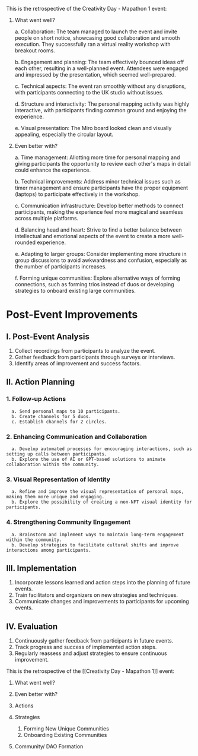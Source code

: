 This is the retrospective of the Creativity Day - Mapathon 1 event:

1.  What went well?
	
	a. Collaboration: The team managed to launch the event and invite people on short notice, showcasing good collaboration and smooth execution. They successfully ran a virtual reality workshop with breakout rooms.
	
	b. Engagement and planning: The team effectively bounced ideas off each other, resulting in a well-planned event. Attendees were engaged and impressed by the presentation, which seemed well-prepared.
	
	c. Technical aspects: The event ran smoothly without any disruptions, with participants connecting to the UK studio without issues.
	
	d. Structure and interactivity: The personal mapping activity was highly interactive, with participants finding common ground and enjoying the experience.
	
	e. Visual presentation: The Miro board looked clean and visually appealing, especially the circular layout.

2.  Even better with?

	a. Time management: Allotting more time for personal mapping and giving participants the opportunity to review each other's maps in detail could enhance the experience.
	
	b. Technical improvements: Address minor technical issues such as timer management and ensure participants have the proper equipment (laptops) to participate effectively in the workshop.
	
	c. Communication infrastructure: Develop better methods to connect participants, making the experience feel more magical and seamless across multiple platforms.
	
	d. Balancing head and heart: Strive to find a better balance between intellectual and emotional aspects of the event to create a more well-rounded experience.
	
	e. Adapting to larger groups: Consider implementing more structure in group discussions to avoid awkwardness and confusion, especially as the number of participants increases.
	
	f. Forming unique communities: Explore alternative ways of forming connections, such as forming trios instead of duos or developing strategies to onboard existing large communities.
	


# Post-Event Improvements

## I. Post-Event Analysis
   1. Collect recordings from participants to analyze the event.
   2. Gather feedback from participants through surveys or interviews.
   3. Identify areas of improvement and success factors.

## II. Action Planning
   ### 1. Follow-up Actions
      a. Send personal maps to 10 participants.
      b. Create channels for 5 duos.
      c. Establish channels for 2 circles.
   ### 2. Enhancing Communication and Collaboration
      a. Develop automated processes for encouraging interactions, such as setting up calls between participants.
      b. Explore the use of AI or GPT-based solutions to animate collaboration within the community.
   ### 3. Visual Representation of Identity
      a. Refine and improve the visual representation of personal maps, making them more unique and engaging.
      b. Explore the possibility of creating a non-NFT visual identity for participants.
   ### 4. Strengthening Community Engagement
      a. Brainstorm and implement ways to maintain long-term engagement within the community.
      b. Develop strategies to facilitate cultural shifts and improve interactions among participants.

## III. Implementation
   1. Incorporate lessons learned and action steps into the planning of future events.
   2. Train facilitators and organizers on new strategies and techniques.
   3. Communicate changes and improvements to participants for upcoming events.

## IV. Evaluation
   1. Continuously gather feedback from participants in future events.
   2. Track progress and success of implemented action steps.
   3. Regularly reassess and adjust strategies to ensure continuous improvement.



This is the retrospective of the [[Creativity Day - Mapathon 1]] event:

1. What went well?
2. Even better with?
3. Actions

1. Strategies
	1. Forming New Unique Communities
	2. Onboarding Existing Communities
2. Community/ DAO Formation